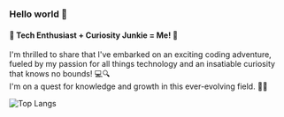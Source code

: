 ### Hello world 👋

#### 🚀 Tech Enthusiast + Curiosity Junkie = Me! 🌟
 I'm thrilled to share that I've embarked on an exciting coding adventure, fueled by my passion for all things technology and an insatiable curiosity that knows no bounds!  💻🔍<br />
I'm on a quest for knowledge and growth in this ever-evolving field. 🌱💡



![Top Langs](https://github-readme-stats.vercel.app/api/top-langs/?username=hullypereira&layout=compact)


